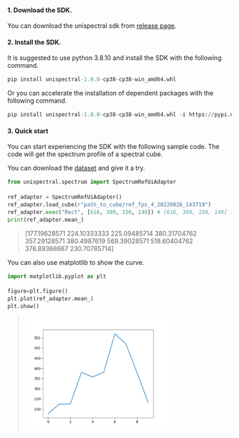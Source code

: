 #### 1. Download the SDK.
You can download the unispectral sdk from [release page](https://github.com/Unispectral-SW/monarch-preprocess-app-docs/releases).

#### 2. Install the SDK.
It is suggested to use python 3.8.10 and install the SDK with the following command.

```python
pip install unispectral-1.0.0-cp38-cp38-win_amd64.whl
```

Or you can accelerate the installation of dependent packages with the following command.
```python
pip install unispectral-1.0.0-cp38-cp38-win_amd64.whl -i https://pypi.douban.com/simple
``` 

#### 3. Quick start
You can start experiencing the SDK with the following sample code. The code will get the spectrum profile of a spectral cube. 

You can download the [dataset](https://github.com/Unispectral-SW/monarch-preprocess-app-docs/releases/download/unispectral_sdk_v1.0.0/SDK_dataset.zip) and give it a try.

```python
from unispectral.spectrum import SpectrumRefUiAdapter

ref_adapter = SpectrumRefUiAdapter()
ref_adapter.load_cube(r"path_to_cube/ref_fps_4_20220826_143719")
ref_adapter.exec("Rect", [616, 389, 150, 140]) # [616, 389, 150, 140] is the ROI of the cube: [x, y, w, h]
print(ref_adapter.mean_)
```
> [177.19628571 224.10333333 225.09485714 380.31704762 357.29128571
 380.4987619  569.39028571 518.60404762 376.89366667 230.70785714]

 You can also use matplotlib to show the curve.

```python
import matplotlib.pyplot as plt

figure=plt.figure()
plt.plot(ref_adapter.mean_)
plt.show()
```

> <img src="https://github.com/Unispectral-SW/monarch-preprocess-app-docs/blob/main/docs/images/2022-11-07_144508.png?raw=true" width="320" height="256">
 